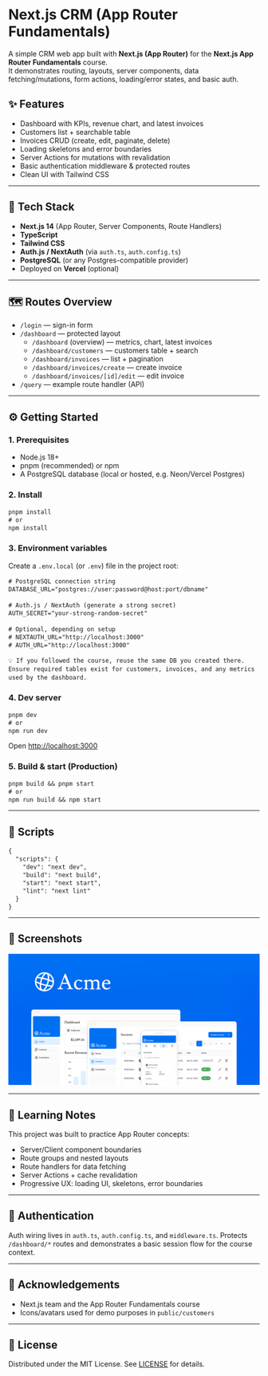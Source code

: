 # Next.js CRM (App Router Fundamentals)

A simple CRM web app built with **Next.js (App Router)** for the **Next.js App Router Fundamentals** course.  
It demonstrates routing, layouts, server components, data fetching/mutations, form actions, loading/error states, and basic auth.

## ✨ Features
- Dashboard with KPIs, revenue chart, and latest invoices
- Customers list + searchable table
- Invoices CRUD (create, edit, paginate, delete)
- Loading skeletons and error boundaries
- Server Actions for mutations with revalidation
- Basic authentication middleware & protected routes
- Clean UI with Tailwind CSS

---

## 🧰 Tech Stack
- **Next.js 14** (App Router, Server Components, Route Handlers)
- **TypeScript**
- **Tailwind CSS**
- **Auth.js / NextAuth** (via `auth.ts`, `auth.config.ts`)
- **PostgreSQL** (or any Postgres-compatible provider)
- Deployed on **Vercel** (optional)

---

## 🗺️ Routes Overview
- `/login` — sign-in form
- `/dashboard` — protected layout
  * `/dashboard` (overview) — metrics, chart, latest invoices
  * `/dashboard/customers` — customers table + search
  * `/dashboard/invoices` — list + pagination
  * `/dashboard/invoices/create` — create invoice
  * `/dashboard/invoices/[id]/edit` — edit invoice
- `/query` — example route handler (API)

---

## ⚙️ Getting Started
### 1. Prerequisites
  - Node.js 18+
  - pnpm (recommended) or npm
  - A PostgreSQL database (local or hosted, e.g. Neon/Vercel Postgres)
### 2. Install
  ```
  pnpm install
  # or
  npm install
  ```
### 3. Environment variables
Create a `.env.local` (or `.env`) file in the project root:
```
# PostgreSQL connection string
DATABASE_URL="postgres://user:password@host:port/dbname"

# Auth.js / NextAuth (generate a strong secret)
AUTH_SECRET="your-strong-random-secret"

# Optional, depending on setup
# NEXTAUTH_URL="http://localhost:3000"
# AUTH_URL="http://localhost:3000"
```
`💡 If you followed the course, reuse the same DB you created there.
Ensure required tables exist for customers, invoices, and any metrics used by the dashboard.`
### 4. Dev server
```
pnpm dev
# or
npm run dev
```
Open [http://localhost:3000](http://localhost:3000)
### 5. Build & start (Production)
```
pnpm build && pnpm start
# or
npm run build && npm start
```

---

## 🧪 Scripts
```
{
  "scripts": {
    "dev": "next dev",
    "build": "next build",
    "start": "next start",
    "lint": "next lint"
  }
}
```

---

## 📸 Screenshots
![Dashboard](app/opengraph-image.png)

---

## 🧭 Learning Notes
This project was built to practice App Router concepts:
  - Server/Client component boundaries
  - Route groups and nested layouts
  - Route handlers for data fetching
  - Server Actions + cache revalidation
  - Progressive UX: loading UI, skeletons, error boundaries

---

## 🔐 Authentication
Auth wiring lives in `auth.ts`, `auth.config.ts`, and `middleware.ts`.
Protects `/dashboard/*` routes and demonstrates a basic session flow for the course context.

---

## 🙌 Acknowledgements
- Next.js team and the App Router Fundamentals course
- Icons/avatars used for demo purposes in `public/customers`

---

## 📝 License
Distributed under the MIT License. See [LICENSE](https://github.com/kalis26/CRM/blob/main/LICENSE) for details.
